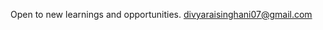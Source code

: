 Open to new learnings and opportunities.
divyaraisinghani07@gmail.com

<!---
divya140900/divya140900 is a ✨ special ✨ repository because its `README.md` (this file) appears on your GitHub profile.
You can click the Preview link to take a look at your changes.
--->
